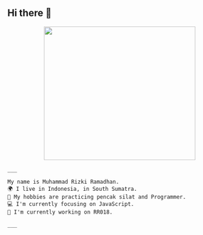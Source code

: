 ## Hi there 👋

<p align="center">
<img src="https://c.top4top.io/p_30856jeb00.jpg" width="340" height="300"/>
</p>


```
___

My name is Muhammad Rizki Ramadhan.
🌍 I live in Indonesia, in South Sumatra.
🥋 My hobbies are practicing pencak silat and Programmer.
💻 I'm currently focusing on JavaScript.
🚀 I'm currently working on RR018.

___
```
